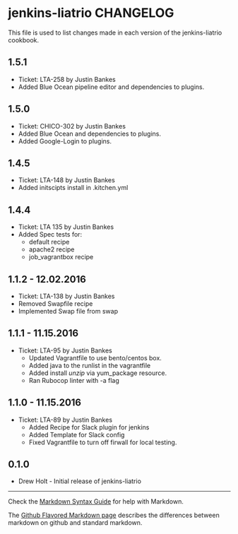 jenkins-liatrio CHANGELOG
=========================

This file is used to list changes made in each version of the jenkins-liatrio cookbook.


1.5.1
-----
- Ticket: LTA-258 by Justin Bankes
- Added Blue Ocean pipeline editor and dependencies to plugins. 


1.5.0
-----
- Ticket: CHICO-302 by Justin Bankes
- Added Blue Ocean and dependencies to plugins. 
- Added Google-Login to plugins. 

1.4.5 
-----
- Ticket: LTA-148 by Justin Bankes
- Added initscipts install in .kitchen.yml

1.4.4 
-----
- Ticket: LTA 135 by Justin Bankes
- Added Spec tests for:
  - default recipe
  - apache2 recipe
  - job_vagrantbox recipe

1.1.2 - 12.02.2016
-----
- Ticket: LTA-138 by Justin Bankes
- Removed Swapfile recipe 
- Implemented Swap file from swap 


1.1.1 - 11.15.2016
-----
- Ticket: LTA-95 by Justin Bankes
  - Updated Vagrantfile to use bento/centos box.
  - Added java to the runlist in the vagrantfile
  - Added install _unzip_ via yum_package resource.
  - Ran Rubocop linter with -a flag

1.1.0 - 11.15.2016
-----
- Ticket: LTA-89 by Justin Bankes
  - Added Recipe for Slack plugin for jenkins
  - Added Template for Slack config
  - Fixed Vagrantfile to turn off firwall for local testing.


0.1.0
-----
- Drew Holt - Initial release of jenkins-liatrio

- - -
Check the [Markdown Syntax Guide](http://daringfireball.net/projects/markdown/syntax) for help with Markdown.

The [Github Flavored Markdown page](http://github.github.com/github-flavored-markdown/) describes the differences between markdown on github and standard markdown.
